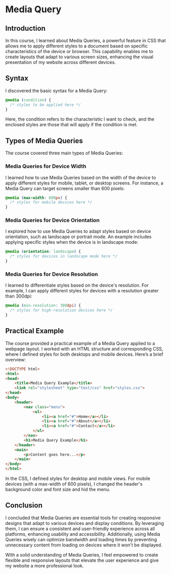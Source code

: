 # Media Query

## Introduction
In this course, I learned about Media Queries, a powerful feature in CSS that allows me to apply different styles to a document based on specific characteristics of the device or browser. This capability enables me to create layouts that adapt to various screen sizes, enhancing the visual presentation of my website across different devices.

## Syntax
I discovered the basic syntax for a Media Query:

```css
@media (condition) {
  /* styles to be applied here */
}
```

Here, the condition refers to the characteristic I want to check, and the enclosed styles are those that will apply if the condition is met.

## Types of Media Queries
The course covered three main types of Media Queries:

### Media Queries for Device Width
I learned how to use Media Queries based on the width of the device to apply different styles for mobile, tablet, or desktop screens. For instance, a Media Query can target screens smaller than 600 pixels:

```css
@media (max-width: 600px) {
  /* styles for mobile devices here */
}
```

### Media Queries for Device Orientation
I explored how to use Media Queries to adapt styles based on device orientation, such as landscape or portrait mode. An example includes applying specific styles when the device is in landscape mode:

```css
@media (orientation: landscape) {
  /* styles for devices in landscape mode here */
}
```

### Media Queries for Device Resolution
I learned to differentiate styles based on the device's resolution. For example, I can apply different styles for devices with a resolution greater than 300dpi:

```css
@media (min-resolution: 300dpi) {
  /* styles for high-resolution devices here */
}
```

## Practical Example
The course provided a practical example of a Media Query applied to a webpage layout. I worked with an HTML structure and corresponding CSS, where I defined styles for both desktops and mobile devices. Here’s a brief overview:

```html
<!DOCTYPE html>
<html>
<head>
	<title>Media Query Example</title>
	<link rel="stylesheet" type="text/css" href="styles.css">
</head>
<body>
	<header>
		<nav class="menu">
			<ul>
				<li><a href="#">Home</a></li>
				<li><a href="#">About</a></li>
				<li><a href="#">Contact</a></li>
			</ul>
		</nav>
		<h1>Media Query Example</h1>
	</header>
	<main>
		<p>Content goes here...</p>
	</main>
</body>
</html>
```

In the CSS, I defined styles for desktop and mobile views. For mobile devices (with a max-width of 600 pixels), I changed the header's background color and font size and hid the menu.

## Conclusion
I concluded that Media Queries are essential tools for creating responsive designs that adapt to various devices and display conditions. By leveraging them, I can ensure a consistent and user-friendly experience across all platforms, enhancing usability and accessibility. Additionally, using Media Queries wisely can optimize bandwidth and loading times by preventing unnecessary content from loading on devices where it won't be displayed.

With a solid understanding of Media Queries, I feel empowered to create flexible and responsive layouts that elevate the user experience and give my website a more professional look.